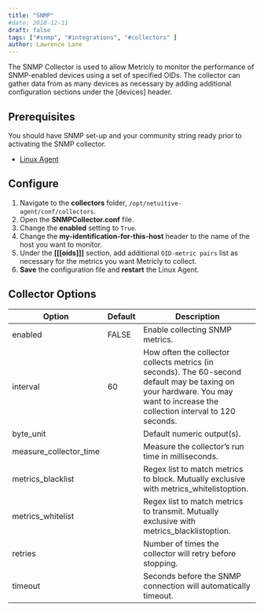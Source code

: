 ```yaml
---
title: "SNMP"
#date: 2018-12-11
draft: false
tags: ["#snmp", "#integrations", "#collectors" ]
author: Lawrence Lane
---
```


The SNMP Collector is used to allow Metricly to monitor the performance of SNMP-enabled devices using a set of specified OIDs. The collector can gather data from as many devices as necessary by adding additional configuration sections under the [devices] header.

## Prerequisites
You should have SNMP set-up and your community string ready prior to activating the SNMP collector.

- [Linux Agent][1]

## Configure

1. Navigate to the **collectors** folder, `/opt/netuitive-agent/conf/collectors`.
2. Open the **SNMPCollector.conf** file.
3. Change the **enabled** setting to `True`.
4. Change the **my-identification-for-this-host** header to the name of the host you want to monitor.
5. Under the **[[[oids]]]** section, add additional `OID-metric pairs` list as necessary for the metrics you want Metricly to collect.
6. **Save** the configuration file and **restart** the Linux Agent.

## Collector Options

| Option                 | Default | Description                                                                                                                                                                   |
|------------------------|---------|-------------------------------------------------------------------------------------------------------------------------------------------------------------------------------|
| enabled                | FALSE   | Enable collecting SNMP metrics.                                                                                                                                               |
| interval               | 60      | How often the collector collects metrics (in seconds). The 60-second default may be taxing on your hardware. You may want to increase the collection interval to 120 seconds. |
| byte_unit              |         | Default numeric output(s).                                                                                                                                                    |
| measure_collector_time |         | Measure the collector’s run time in milliseconds.                                                                                                                             |
| metrics_blacklist      |         | Regex list to match metrics to block. Mutually exclusive with metrics_whitelistoption.                                                                                        |
| metrics_whitelist      |         | Regex list to match metrics to transmit. Mutually exclusive with metrics_blacklistoption.                                                                                     |
| retries                |         | Number of times the collector will retry before stopping.                                                                                                                     |
| timeout                |         | Seconds before the SNMP connection will automatically timeout.                                                                                                                |



[1]: /integrations/agents/linux-agent
